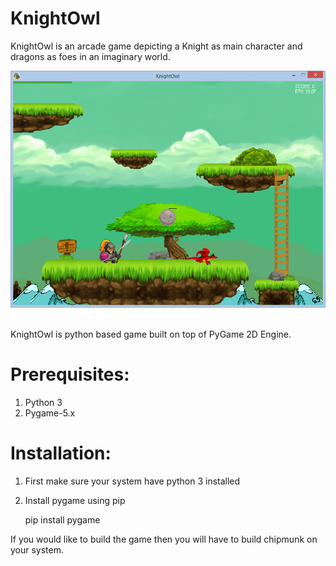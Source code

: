 # KnightOwl

KnightOwl is an arcade game depicting a Knight as main character and dragons as foes in an imaginary world.

![Screenshot](https://github.com/manish7294/KnightOwl/blob/master/GameScreen.png "GamePlay")

KnightOwl is python based game built on top of PyGame 2D Engine.

# Prerequisites:
1. Python 3
2. Pygame-5.x

# Installation:
1. First make sure your system have python 3 installed
2. Install pygame using pip
   
   pip install pygame
   

If you would like to build the game then you will have to build chipmunk on your system.
